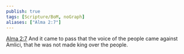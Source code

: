 ```yaml
---
publish: true
tags: [Scripture/BoM, noGraph]
aliases: ["Alma 2:7"]
---
```

[Alma 2:7](https://churchofjesuschrist.org/study/scriptures/bofm/alma/2?lang=eng&id=p7#p7) And it came to pass that the voice of the people came against Amlici, that he was not made king over the people.
